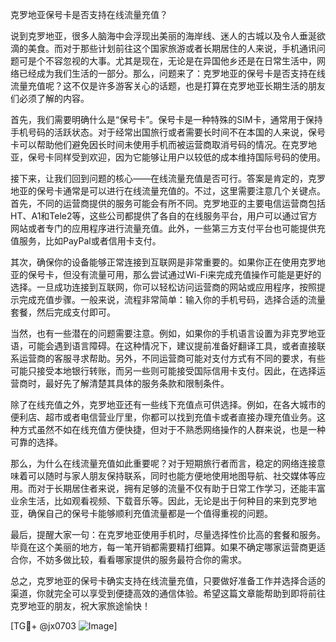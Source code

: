 克罗地亚保号卡是否支持在线流量充值？

说到克罗地亚，很多人脑海中会浮现出美丽的海岸线、迷人的古城以及令人垂涎欲滴的美食。而对于那些计划前往这个国家旅游或者长期居住的人来说，手机通讯问题可是个不容忽视的大事。尤其是现在，无论是在异国他乡还是在日常生活中，网络已经成为我们生活的一部分。那么，问题来了：克罗地亚的保号卡是否支持在线流量充值呢？这不仅是许多游客关心的话题，也是打算在克罗地亚长期生活的朋友们必须了解的内容。

首先，我们需要明确什么是“保号卡”。保号卡是一种特殊的SIM卡，通常用于保持手机号码的活跃状态。对于经常出国旅行或者需要长时间不在本国的人来说，保号卡可以帮助他们避免因长时间未使用手机而被运营商取消号码的情况。在克罗地亚，保号卡同样受到欢迎，因为它能够让用户以较低的成本维持国际号码的使用。

接下来，让我们回到问题的核心——在线流量充值是否可行。答案是肯定的，克罗地亚的保号卡通常是可以进行在线流量充值的。不过，这里需要注意几个关键点。首先，不同的运营商提供的服务可能会有所不同。克罗地亚的主要电信运营商包括HT、A1和Tele2等，这些公司都提供了各自的在线服务平台，用户可以通过官方网站或者专门的应用程序进行流量充值。此外，一些第三方支付平台也可能提供充值服务，比如PayPal或者信用卡支付。

其次，确保你的设备能够正常连接到互联网是非常重要的。如果你正在使用克罗地亚的保号卡，但没有流量可用，那么尝试通过Wi-Fi来完成充值操作可能是更好的选择。一旦成功连接到互联网，你可以轻松访问运营商的网站或应用程序，按照提示完成充值步骤。一般来说，流程非常简单：输入你的手机号码，选择合适的流量套餐，然后完成支付即可。

当然，也有一些潜在的问题需要注意。例如，如果你的手机语言设置为非克罗地亚语，可能会遇到语言障碍。在这种情况下，建议提前准备好翻译工具，或者直接联系运营商的客服寻求帮助。另外，不同运营商可能对支付方式有不同的要求，有些可能只接受本地银行转账，而另一些则可能接受国际信用卡支付。因此，在选择运营商时，最好先了解清楚其具体的服务条款和限制条件。

除了在线充值之外，克罗地亚还有一些线下充值点可供选择。例如，在各大城市的便利店、超市或者电信营业厅里，你都可以找到充值卡或者直接办理充值业务。这种方式虽然不如在线充值方便快捷，但对于不熟悉网络操作的人群来说，也是一种可靠的选择。

那么，为什么在线流量充值如此重要呢？对于短期旅行者而言，稳定的网络连接意味着可以随时与家人朋友保持联系，同时也能方便地使用地图导航、社交媒体等应用。而对于长期居住者来说，拥有足够的流量不仅有助于日常工作学习，还能丰富业余生活，比如观看视频、下载音乐等。因此，无论是出于何种目的来到克罗地亚，确保自己的保号卡能够顺利充值流量都是一个值得重视的问题。

最后，提醒大家一句：在克罗地亚使用手机时，尽量选择性价比高的套餐和服务。毕竟在这个美丽的地方，每一笔开销都需要精打细算。如果不确定哪家运营商更适合你，不妨多做比较，看看哪家提供的服务最符合你的需求。

总之，克罗地亚的保号卡确实支持在线流量充值，只要做好准备工作并选择合适的渠道，你就完全可以享受到便捷高效的通信体验。希望这篇文章能帮助到即将前往克罗地亚的朋友，祝大家旅途愉快！

[TG💪+ @jx0703 ![Image](https://github.com/user-attachments/assets/dbca1d08-cadb-493c-b0ec-ad6f7a83f270)]